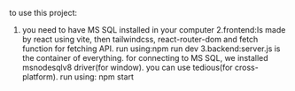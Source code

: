 to use this project:

1. you need to have MS SQL installed in your computer
   2.frontend:Is made by react using vite, then tailwindcss, react-router-dom and fetch function for fetching API. run using:npm run dev
   3.backend:server.js is the container of everything. for connecting to MS SQL, we installed msnodesqlv8 driver(for window). you can use tedious(for cross-platform). run using: npm start
